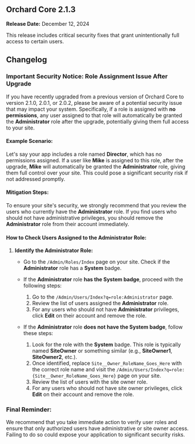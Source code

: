 ## Orchard Core 2.1.3

**Release Date:** December 12, 2024

This release includes critical security fixes that grant unintentionally full access to certain users.

## Changelog

### Important Security Notice: Role Assignment Issue After Upgrade

If you have recently upgraded from a previous version of Orchard Core to version 2.1.0, 2.0.1, or 2.0.2, please be aware of a potential security issue that may impact your system. Specifically, if a role is assigned with **no permissions**, any user assigned to that role will automatically be granted the **Administrator** role after the upgrade, potentially giving them full access to your site.

#### Example Scenario:

Let's say your app includes a role named **Director**, which has no permissions assigned. If a user like **Mike** is assigned to this role, after the upgrade, **Mike** will automatically be granted the **Administrator** role, giving them full control over your site. This could pose a significant security risk if not addressed promptly.

#### Mitigation Steps:

To ensure your site's security, we strongly recommend that you review the users who currently have the **Administrator** role. If you find users who should not have administrative privileges, you should remove the **Administrator** role from their account immediately.

#### How to Check Users Assigned to the Administrator Role:

1. **Identify the Administrator Role:**
   - Go to the `/Admin/Roles/Index` page on your site. Check if the **Administrator** role has a **System** badge.  

   - If the **Administrator** role **has the System badge**, proceed with the following steps:

     1. Go to the `/Admin/Users/Index?q=role:Administrator` page.
     2. Review the list of users assigned the **Administrator** role.
     3. For any users who should not have **Administrator** privileges, click **Edit** on their account and remove the role.

   - If the **Administrator** role **does not have the System badge**, follow these steps:

     1. Look for the role with the **System** badge. This role is typically named **SiteOwner** or something similar (e.g., **SiteOwner1**, **SiteOwner2**, etc.).
     2. Once identified, replace `Site__Owner_RoleName_Goes_Here` with the correct role name and visit the `/Admin/Users/Index?q=role:{Site__Owner_RoleName_Goes_Here}` page on your site.
     3. Review the list of users with the site owner role.
     4. For any users who should not have site owner privileges, click **Edit** on their account and remove the role.

### Final Reminder:

We recommend that you take immediate action to verify user roles and ensure that only authorized users have administrative or site owner access. Failing to do so could expose your application to significant security risks.
